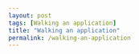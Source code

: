```yaml
---
layout: post
tags: [Walking an application]
title: "Walking an application"
permalink: /walking-an-application
---
```


